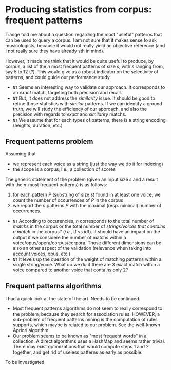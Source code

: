 # Producing statistics from corpus: frequent patterns

Tiange told me about a question regarding the most "useful" patterns that can be used to query a corpus. I am not sure that it makes sense to ask musicologists, because it would not really yield an objective reference (and I not really sure they have already sth in mind).

However, it made me think that it would be quite useful to produce, by corpus, a list of the *n* most frequent patterns of size *s*, with *s* ranging from, say 5 to 12 (?). This would give us a robust indicator on the selectivity of patterns, and could guide our performance study.

- `NT` Seems an interesting way to validate our approach. It corresponds to an *exact* match, targeting both precision and recall.
- `NT` But, it does not address the *similarity* issue. It should be good to refine those statistics with *similar* patterns. If we can identify a ground truth, we will study the efficiency of our approach, and also the precision with regards to *exact* and *similarity* matchs.
- `NT` We assume that for each types of patterns, there is a string encoding (heights, duration, etc.)

## Frequent patterns problem

Assuming that 

  - we represent each voice as a string (just the way we do it for indexing)
  - the scope is a corpus, i.e., a collection of scores

The generic statement of the problem (given an input size *s* and a result with the *n*-most frequent patterns)  is as follows: 
  
  1. for each pattern *P* (substring of size *s*) found in at least one voice, we count the number of occurrences of *P* in the corpus
  2. we report the *n* patterns *P* with the maximal (resp. minimal)  number of occurrences.

- `NT` According to occurencies, *n* corresponds to the total number of *matchs* in the corpus or the total number of *strings/voices that contains a match* in the corpus? (*i.e.,* tf vs idf). It should have an impact on the output if we considere the number of matchs within a voice/opus/opera/corpus/corpora. Those different dimensions can be also an other aspect of the validation (relevance when taking into account voices, opus, etc.)
- `NT` It levels up the question of the weight of matching patterns within a single string/voice. What do we do if there are 3 exact match within a voice compared to another voice that contains only 2?

## Frequent patterns algorithms

I had a quick look at the state of the art. Needs to be continued.

 - Most frequent patterns algorithms do not seem to really correspond to the problem, because they search for association rules. HOWEVER, 
   a sub-problem of frequent patterns mining is the computation of rules supports, which maybe is related to our problem. See  the well-known Apriori algorithm.
 - Our problem seems to be known as "most frequent words" in a collection. A direct algorithms uses a HashMap and seems rather trivial. There may exist
   optimizations that would compute steps 1 and 2 together, and get rid of useless patterns as early as possible.
   
To be investigated.
